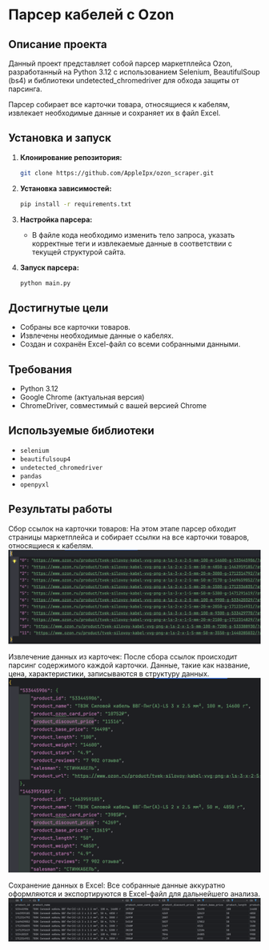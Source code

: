 # Парсер кабелей с Ozon

## Описание проекта

Данный проект представляет собой парсер маркетплейса Ozon, разработанный на Python 3.12 с использованием Selenium, BeautifulSoup (bs4) и библиотеки undetected\_chromedriver для обхода защиты от парсинга.

Парсер собирает все карточки товара, относящиеся к кабелям, извлекает необходимые данные и сохраняет их в файл Excel.

## Установка и запуск

1. **Клонирование репозитория:**

   ```bash
   git clone https://github.com/AppleIpx/ozon_scraper.git
   ```

2. **Установка зависимостей:**

   ```bash
   pip install -r requirements.txt
   ```

3. **Настройка парсера:**

   - В файле кода необходимо изменить тело запроса, указать корректные теги и извлекаемые данные в соответствии с текущей структурой сайта.

4. **Запуск парсера:**

   ```bash
   python main.py
   ```

## Достигнутые цели

- Собраны все карточки товаров.
- Извлечены необходимые данные о кабелях.
- Создан и сохранён Excel-файл со всеми собранными данными.

## Требования

- Python 3.12
- Google Chrome (актуальная версия)
- ChromeDriver, совместимый с вашей версией Chrome

## Используемые библиотеки

- `selenium`
- `beautifulsoup4`
- `undetected_chromedriver`
- `pandas`
- `openpyxl`

## Результаты работы
Сбор ссылок на карточки товаров:
На этом этапе парсер обходит страницы маркетплейса и собирает ссылки
на все карточки товаров, относящиеся к кабелям.
![Собранные ссылки](images/products_links.png)

Извлечение данных из карточек:
После сбора ссылок происходит парсинг содержимого каждой карточки.
Данные, такие как название, цена, характеристики, записываются в структуру данных.
![Собранные данные](images/products_data.png)

Сохранение данных в Excel:
Все собранные данные аккуратно оформляются и экспортируются
в Excel-файл для дальнейшего анализа.
![Созданный файл excel](images/products_data_in_excel.png)

